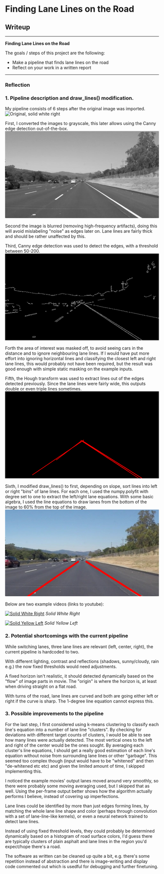 # **Finding Lane Lines on the Road** 

## Writeup


---

**Finding Lane Lines on the Road**

The goals / steps of this project are the following:
* Make a pipeline that finds lane lines on the road
* Reflect on your work in a written report


[//]: # (Image References)
[img_original]: ./test_images/solidWhiteRight.jpg "Original"
[img_grey]: ./writeup_images/grey.jpg "Grey"
[img_edges]: ./writeup_images/edges.jpg "Edges"
[img_hough]: ./writeup_images/hough.jpg "Hough lines only"
[img_final]: ./writeup_images/resimg.jpg "final"

---

### Reflection

### 1. Pipeline description and draw_lines() modification.

My pipeline consists of 6 steps after the original image was imported.
![Original, solid white right][img_original]

First, I converted the images to grayscale, this later allows using
 the Canny edge detection out-of-the-box.
![Grey scale][img_grey]

Second the image is blurred (removing high-frequency artifacts), doing this will avoid mislabeling "noise"
 as edges later on. Lane lines are fairly thick and should be rather unaffected by this.

Third, Canny edge detection was used to detect the edges, with a threshold between 50-200.
![Edges detected using Canny Edge Detection][img_edges]

Forth the area of interest was masked off, to avoid seeing cars in the distance and
 to ignore neighbouring lane lines. If I would have put more effort into ignoring horizontal
 lines and classifying the closest left and right lane lines, this would probably not have been required,
 but the result was good enough with simple static masking on the example inputs. 

Fifth, the Hough transform was used to extract lines out of the edges detected previously.
 Since the lane lines were fairly wide, this outputs double or even triple lines sometimes.
![Hough lines][img_hough]
  
Sixth, I modified draw_lines() to first, depending on slope, sort lines into left or right "bins" of lane lines.
 For each one, I used the numpy.polyfit with degree set to one to extract the left/right lane equations.
 With some basic algebra, I used the line equations to draw lanes from the bottom
 of the image to 60% from the top of the image.
![Final result][img_final]

Below are two example videos (links to youtube):

[![Solid White Right](https://img.youtube.com/vi/WQxYW5EXHyI/0.jpg)](https://www.youtube.com/watch?v=WQxYW5EXHyI)
*Solid White Right*

[![Solid Yellow Left](https://img.youtube.com/vi/fGbEjLdKraY/0.jpg)](https://www.youtube.com/watch?v=fGbEjLdKraY)
*Solid Yellow Left*


### 2. Potential shortcomings with the current pipeline

While switching lanes, three lane lines are relevant (left, center, right),
the current pipeline is hardcoded to two.

With different lighting, contrast and reflections (shadows, sunny/cloudy, rain e.g.)
the now fixed thresholds would need adjustments.

A fixed horizon isn't realistic, it should detected dynamically
based on the "flow" of image parts in movie.
The "origin" is where the horizon is, at least when driving straight
on a flat road.

With turns of the road, lane lines are curved and both are going
either left or right if the curve is sharp. The 1-degree line equation cannot
express this.


### 3. Possible improvements to the pipeline

For the last step, I first considered using k-means clustering to classify each line's equation into a number of
 lane line "clusters". By checking for deviations with different target counts of clusters,
 I would be able to see how many lines were actually detected. The most vertical ones to the left and right of
 the center would be the ones sought. By averaging each cluster's line equations, I should get a really good
 estimation of each line's equation without noise from surrounding lane lines or other "garbage".
 This seemed too complex though (input would have to be "whitened" and then "de-whitened etc etc) and given
 the limited amount of time, I skipped implementing this.

I noticed the example movies' output lanes moved around very smoothly, so there were probably
 some moving averaging used, but I skipped that as well.
 Using the per-frame output better shows how the algorithm
 actually performs I believe, instead of covering up imperfections.
 
Lane lines could be identified by more than just edges forming lines,
 by matching the whole lane line shape and color (perhaps through convolution
 with a set of lane-line-like kernels),
 or even a neural network trained to detect lane lines.

Instead of using fixed threshold levels, they could probably be determined
 dynamically based on a histogram of road surface colors, I'd guess there are
 typically clusters of plain asphalt and lane lines in the region you'd
 expect/hope there's a road.

The software as written can be cleaned up quite a bit, e.g. there's some
 repetition instead of abstraction and there is image-writing and display
 code commented out which is usedful for debugging and further finetuning.
